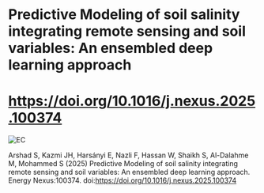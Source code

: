 # Predictive Modeling of soil salinity integrating remote sensing and soil variables: An ensembled deep learning approach
# https://doi.org/10.1016/j.nexus.2025.100374
![EC](https://github.com/user-attachments/assets/64740116-2862-4ea2-8549-e7e858895967)

Arshad S, Kazmi JH, Harsányi E, Nazli F, Hassan W, Shaikh S, Al-Dalahme M, Mohammed S (2025) Predictive Modeling of soil salinity integrating remote sensing and soil variables: An ensembled deep learning approach. Energy Nexus:100374. doi:https://doi.org/10.1016/j.nexus.2025.100374
